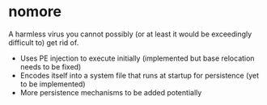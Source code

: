 # nomore
 A harmless virus you cannot possibly (or at least it would be exceedingly difficult to) get rid of.

- Uses PE injection to execute initially (implemented but base relocation needs to be fixed)
- Encodes itself into a system file that runs at startup for persistence (yet to be implemented)
- More persistence mechanisms to be added potentially